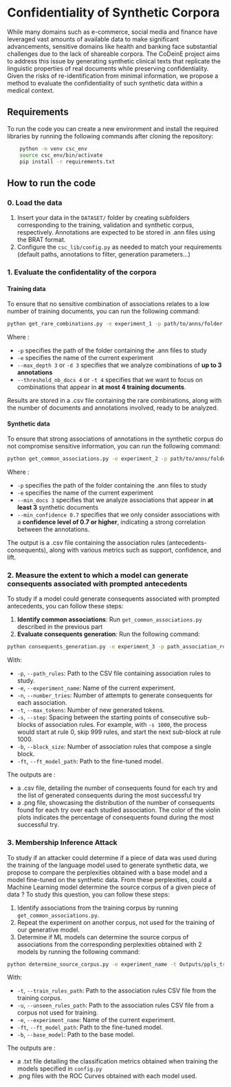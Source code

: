 # Confidentiality of Synthetic Corpora

While many domains such as e-commerce, social media and finance have leveraged vast amounts of available data to make significant advancements, sensitive domains like health and banking face substantial challenges due to the lack of shareable corpora. The CoDeinE project aims to address this issue by generating synthetic clinical texts that replicate the linguistic properties of real documents while preserving confidentiality. Given the risks of re-identification from minimal information, we propose a method to evaluate the confidentiality of such synthetic data within a medical context.

## Requirements

To run the code you can create a new environment and install the required libraries by running the following commands after cloning the repository:

```bash
    python -m venv csc_env
    source csc_env/bin/activate
    pip install -r requirements.txt
```

## How to run the code

### 0. Load the data

1. Insert your data in the `DATASET/` folder by creating subfolders corresponding to the training, validation and synthetic corpus, respectively. Annotations are expected to be stored in .ann files using the BRAT format.
2. Configure the `csc_lib/config.py` as needed to match your requirements (default paths, annotations to filter, generation parameters...)

### 1. Evaluate the confidentality of the corpora

#### Training data

To ensure that no sensitive combination of associations relates to a low number of training documents, you can run the following command:

   ```bash
   python get_rare_combinations.py -e experiment_1 -p path/to/anns/folder  --max_depth 3 --threshold_nb_docs 4
   ```
Where :
- `-p` specifies the path of the folder containing the .ann files to study
- `-e` specifies the name of the current experiment
- `--max_depth 3` or `-d 3` specifies that we analyze combinations of **up to 3 annotations**
- `--threshold_nb_docs 4` or `-t 4` specifies that we want to focus on combinations that appear in **at most 4 training documents**.

Results are stored in a .csv file containing the rare combinations, along with the number of documents and annotations involved, ready to be analyzed.

#### Synthetic data

To ensure that strong associations of annotations in the synthetic corpus do not compromise sensitive information, you can run the following command:

   ```bash
   python get_common_associations.py -e experiment_2 -p path/to/anns/folder  --min_docs 3 --min_confidence 0.7
   ```
Where :
- `-p` specifies the path of the folder containing the .ann files to study
- `-e` specifies the name of the current experiment
- `--min_docs 3` specifies that we analyze associations that appear in **at least 3** synthetic documents
- `--min_confidence 0.7` specifies that we only consider associations with a **confidence level of 0.7 or higher**, indicating a strong correlation between the annotations.

The output is a .csv file containing the association rules (antecedents-consequents), along with various metrics such as support, confidence, and lift.

### 2. Measure the extent to which a model can generate consequents associated with prompted antecedents

To study if a model could generate consequents associated with prompted antecedents, you can follow these steps:

1. **Identify common associations**: Run `get_common_associations.py` described in the previous part
2. **Evaluate consequents generation**: Run the following command:

```bash
python consequents_generation.py -e experiment_3 -p path_association_rules.csv -n 30 -t 200 -s 1000 -b 2 -ft path/to/ft/model
```

With:
- `-p`, `--path_rules`: Path to the CSV file containing association rules to study.
- `-e`, `--experiment_name`: Name of the current experiment.
- `-n`, `--number_tries`: Number of attempts to generate consequents for each association.
- `-t`, `--max_tokens`: Number of new generated tokens.
- `-s`, `--step`: Spacing between the starting points of consecutive sub-blocks of association rules. For example, with `-s 1000`, the process would start at rule 0, skip 999 rules, and start the next sub-block at rule 1000.
- `-b`, `--block_size`: Number of association rules that compose a single block.
- `-ft`, `--ft_model_path`: Path to the fine-tuned model.


The outputs are :
- a .csv file, detailing the number of consequents found for each try and the list of generated consequents during the most successful try
- a .png file, showcasing the distribution of the number of consequents found for each try over each studied association. The color of the violin plots indicates the percentage of consequents found during the most successful try.

### 3. Membership Inference Attack

To study if an attacker could determine if a piece of data was used during the training of the language model used to generate synthetic data, we propose to compare the perplexities obtained with a base model and a model fine-tuned on the synthetic data. From these perplexities, could a Machine Learning model determine the source corpus of a given piece of data ? To study this question, you can follow these steps:

1. Identify associations from the training corpus by running `get_common_associations.py`.
2. Repeat the experiment on another corpus, not used for the training of our generative model.
3. Determine if ML models can determine the source corpus of associations from the corresponding perplexities obtained with 2 models by running the following command:

```bash
python determine_source_corpus.py -e experiment_name -t Outputs/ppls_train.csv -u Outputs/ppls_unseen.csv  -ft path/to/ft_model -b path/to/base_model
```

With:
- `-t`, `--train_rules_path`: Path to the association rules CSV file from the training corpus.
- `-u`, `--unseen_rules_path`: Path to the association rules CSV file from a corpus not used for training.
- `-e`, `--experiment_name`: Name of the current experiment.
- `-ft`, `--ft_model_path`: Path to the fine-tuned model.
- `-b`, `--base_model`: Path to the base model.

The outputs are :
- a .txt file detailing the classification metrics obtained when training the models specified in `config.py`
- .png files with the ROC Curves obtained with each model used.
